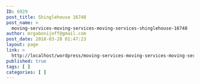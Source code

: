 ```yaml
---
ID: 6929
post_title: Shinglehouse 16748
post_name: >
  moving-services-moving-services-moving-services-shinglehouse-16748
author: mrgabonijeff@gmail.com
post_date: 2018-03-28 01:47:23
layout: page
link: >
  http://localhost/wordpress/moving-services-moving-services-moving-services-shinglehouse-16748/
published: true
tags: [ ]
categories: [ ]
---
```

